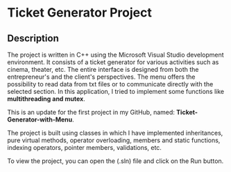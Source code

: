 # Ticket Generator Project

## Description
The project is written in C++ using the Microsoft Visual Studio development environment. It consists of a ticket generator for various activities such as cinema, theater, etc. The entire interface is designed from both the entrepreneur's and the client's perspectives.
The menu offers the possibility to read data from txt files or to communicate directly with the selected section.
In this application, I tried to implement some functions like **multithreading and mutex**.

This is an update for the first project in my GitHub, named: **Ticket-Generator-with-Menu**.

The project is built using classes in which I have implemented inheritances, pure virtual methods, operator overloading, members and static functions, indexing operators, pointer members, validations, etc.

To view the project, you can open the (.sln) file and click on the Run button.
